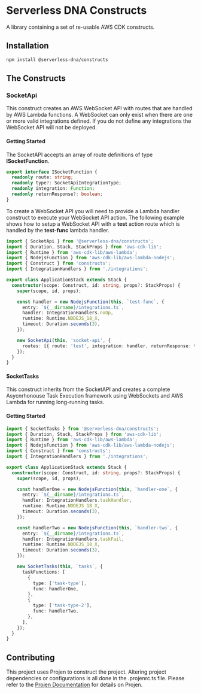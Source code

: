 # Serverless DNA Constructs

A library containing a set of re-usable AWS CDK constructs.

## Installation

```bash
npm install @serverless-dna/constructs
```

## The Constructs

### SocketApi

This construct creates an AWS WebSocket API with routes that are handled by AWS Lambda functions.  A WebSocket can only exist when there are one or more valid integrations defined.  If you do not define any integrations the WebSocket API will not be deployed.

#### Getting Started

The SocketAPI accepts an array of route definitions of type **ISocketFunction**.

```typescript
export interface ISocketFunction {
  readonly route: string;
  readonly type?: SocketApiIntegrationType;
  readonly integration: Function;
  readonly returnResponse?: boolean;
}
```

To create a WebSocket API you will need to provide a Lambda handler construct to execute your WebSocket API action.  The following example shows how to setup a WebSocket API with a **test** action route which is handled by the **test-func** lambda handler.

```typescript
import { SocketApi } from '@serverless-dna/constructs';
import { Duration, Stack, StackProps } from 'aws-cdk-lib';
import { Runtime } from 'aws-cdk-lib/aws-lambda';
import { NodejsFunction } from 'aws-cdk-lib/aws-lambda-nodejs';
import { Construct } from 'constructs';
import { IntegrationHandlers } from './integrations';

export class ApplicationStack extends Stack {
  constructor(scope: Construct, id: string, props?: StackProps) {
    super(scope, id, props);

    const handler = new NodejsFunction(this, `test-func`, {
      entry: `${__dirname}/integrations.ts`,
      handler: IntegrationHandlers.noOp,
      runtime: Runtime.NODEJS_18_X,
      timeout: Duration.seconds(3),
    });

    new SocketApi(this, 'socket-api', {
      routes: [{ route: 'test', integration: handler, returnResponse: true }],
    });
  }
}
```

#### SocketTasks

This construct inherits from the SocketAPI and creates a complete Asycnrhonouse Task Execution framework using WebSockets and AWS Lambda for running long-running tasks.

#### Getting Started

```typescript
import { SocketTasks } from '@serverless-dna/constructs';
import { Duration, Stack, StackProps } from 'aws-cdk-lib';
import { Runtime } from 'aws-cdk-lib/aws-lambda';
import { NodejsFunction } from 'aws-cdk-lib/aws-lambda-nodejs';
import { Construct } from 'constructs';
import { IntegrationHandlers } from './integrations';

export class ApplicationStack extends Stack {
  constructor(scope: Construct, id: string, props?: StackProps) {
    super(scope, id, props);

    const handlerOne = new NodejsFunction(this, `handler-one`, {
      entry: `${__dirname}/integrations.ts`,
      handler: IntegrationHandlers.taskHandler,
      runtime: Runtime.NODEJS_18_X,
      timeout: Duration.seconds(3),
    });

    const handlerTwo = new NodejsFunction(this, `handler-two`, {
      entry: `${__dirname}/integrations.ts`,
      handler: IntegrationHandlers.taskFail,
      runtime: Runtime.NODEJS_18_X,
      timeout: Duration.seconds(3),
    });

    new SocketTasks(this, `tasks`, {
      taskFunctions: [
        {
          type: ['task-type'],
          func: handlerOne,
        },
        {
          type: ['task-type-2'],
          func: handlerTwo,
        },
      ],
    });
  }
}
```

## Contributing

This project uses Projen to construct the project.  Altering project dependencies or configurations is all done in the .projenrc.ts file.  Please refer to the [Projen Documentation](https://projen.io/) for details on Projen.


